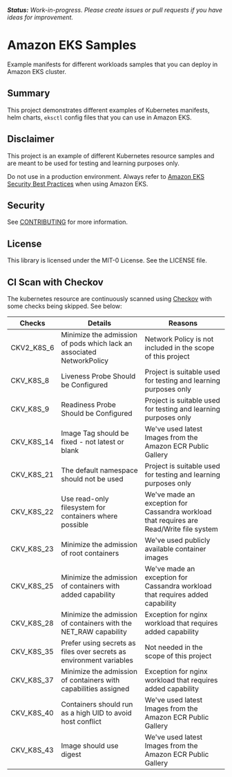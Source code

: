 ***Status:** Work-in-progress. Please create issues or pull requests if you have ideas for improvement.*

# **Amazon EKS Samples**
Example manifests for different workloads samples that you can deploy in Amazon EKS cluster.

## Summary
This project demonstrates different examples of Kubernetes manifests, helm charts, `eksctl` config files that you can use in Amazon EKS.

## Disclaimer
This project is an example of different Kubernetes resource samples and are meant to be used for testing and learning purposes only. 

Do not use in a production environment. Always refer to [Amazon EKS Security Best Practices](https://aws.github.io/aws-eks-best-practices/security/docs/) when using Amazon EKS.


## Security

See [CONTRIBUTING](CONTRIBUTING.md#security-issue-notifications) for more information.

## License

This library is licensed under the MIT-0 License. See the LICENSE file.

## CI Scan with Checkov

The kubernetes resource are continuously scanned using [Checkov](https://www.checkov.io/5.Policy%20Index/kubernetes.html) with some checks being skipped. See below:

|Checks	|Details	|Reasons	|
|---	|---	|---	|
|CKV2_K8S_6	|Minimize the admission of pods which lack an associated NetworkPolicy	|Network Policy is not included in the scope of this project	|
|CKV_K8S_8	|Liveness Probe Should be Configured	|Project is suitable used for testing and learning purposes only	|
|CKV_K8S_9	|Readiness Probe Should be Configured	|Project is suitable used for testing and learning purposes only	|
|CKV_K8S_14	|Image Tag should be fixed - not latest or blank	|We've used latest Images from the Amazon ECR Public Gallery	|
|CKV_K8S_21	|The default namespace should not be used	|Project is suitable used for testing and learning purposes only	|
|CKV_K8S_22	|Use read-only filesystem for containers where possible	|We've made an exception for Cassandra workload that requires are Read/Write file system	|
|CKV_K8S_23	|Minimize the admission of root containers	|We've used publicly available container images  	|
|CKV_K8S_25	|Minimize the admission of containers with added capability	|We've made an exception for Cassandra workload that requires added capability	|
|CKV_K8S_28	|Minimize the admission of containers with the NET_RAW capability	|Exception for nginx workload that requires added capability	|
|CKV_K8S_35	|Prefer using secrets as files over secrets as environment variables	|Not needed in the scope of this project	|
|CKV_K8S_37	|Minimize the admission of containers with capabilities assigned	|Exception for nginx workload that requires added capability	|
|CKV_K8S_40	|Containers should run as a high UID to avoid host conflict	|We've used latest Images from the Amazon ECR Public Gallery	|
|CKV_K8S_43	|Image should use digest	|We've used latest Images from the Amazon ECR Public Gallery	|




